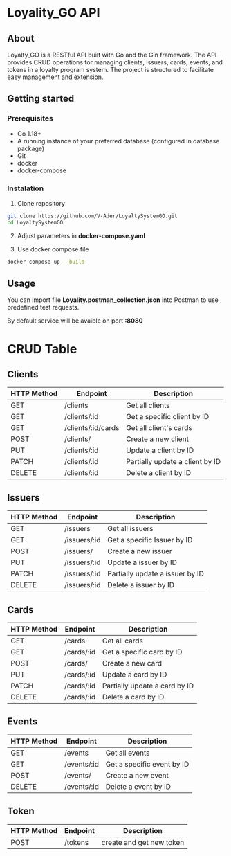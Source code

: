 # Loyality_GO API

## About
Loyalty_GO is a RESTful API built with Go and the Gin framework. The API provides CRUD operations for managing clients, issuers, cards, events, and tokens in a loyalty program system. The project is structured to facilitate easy management and extension.

## Getting started
### Prerequisites
- Go 1.18+
- A running instance of your preferred database (configured in database package)
- Git
- docker
- docker-compose

### Instalation
1. Clone repository
```bash
git clone https://github.com/V-Ader/LoyaltySystemGO.git
cd LoyaltySystemGO
```
2. Adjust parameters in __docker-compose.yaml__

3. Use docker compose file
```bash
docker compose up --build
```

## Usage
You can import file __Loyality.postman_collection.json__ into Postman to use predefined test requests. 

By default service will be avaible on port __:8080__

# CRUD Table

## Clients

| HTTP Method | Endpoint     | Description               |
|-------------|--------------|---------------------------|
| GET         | /clients     | Get all clients           |
| GET         | /clients/:id | Get a specific client by ID |
| GET         | /clients/:id/cards | Get all client's cards |
| POST        | /clients/    | Create a new client       |
| PUT         | /clients/:id | Update a client by ID     |
| PATCH       | /clients/:id | Partially update a client by ID |
| DELETE      | /clients/:id | Delete a client by ID     |

## Issuers

| HTTP Method | Endpoint     | Description               |
|-------------|--------------|---------------------------|
| GET         | /issuers     | Get all issuers           |
| GET         | /issuers/:id | Get a specific Issuer by ID |
| POST        | /issuers/    | Create a new issuer       |
| PUT         | /issuers/:id | Update a issuer by ID     |
| PATCH       | /issuers/:id | Partially update a issuer by ID |
| DELETE      | /issuers/:id | Delete a issuer by ID     |

## Cards

| HTTP Method | Endpoint     | Description               |
|-------------|--------------|---------------------------|
| GET         | /cards     | Get all cards           |
| GET         | /cards/:id | Get a specific card by ID |
| POST        | /cards/    | Create a new card       |
| PUT         | /cards/:id | Update a card by ID     |
| PATCH       | /cards/:id | Partially update a card by ID |
| DELETE      | /cards/:id | Delete a card by ID     |


## Events

| HTTP Method | Endpoint     | Description               |
|-------------|--------------|---------------------------|
| GET         | /events     | Get all events           |
| GET         | /events/:id | Get a specific event by ID |
| POST        | /events/    | Create a new event       |
| DELETE      | /events/:id | Delete a event by ID     |


## Token
| HTTP Method | Endpoint     | Description               |
|-------------|--------------|---------------------------|
| POST         | /tokens     | create and get new token           |